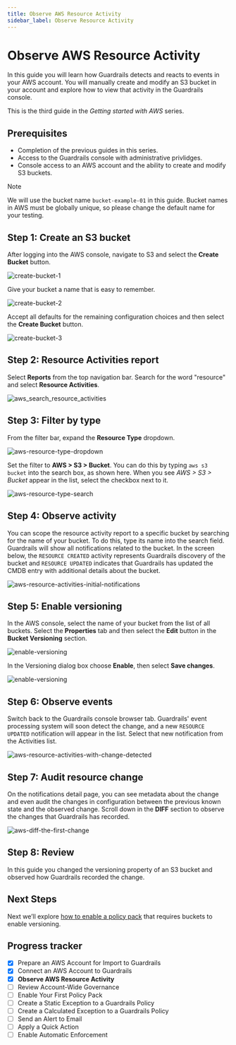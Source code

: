 ```yaml
---
title: Observe AWS Resource Activity
sidebar_label: Observe Resource Activity
---
```



# Observe AWS Resource Activity

In this guide you will learn how Guardrails detects and reacts to events in your AWS account. You will manually create and modify an S3 bucket in your account and explore how to view that activity in the Guardrails console.

This is the third guide in the *Getting started with AWS* series.

## Prerequisites

- Completion of the previous guides in this series.
- Access to the Guardrails console with administrative privlidges.
- Console access to an AWS account and the ability to create and modify S3 buckets.

> [!NOTE]
> We will use the bucket name `bucket-example-01` in this guide. Bucket names in AWS must be globally unique, so please change the default name for your testing.

## Step 1: Create an S3 bucket

After logging into the AWS console, navigate to S3 and select the **Create Bucket** button.

<p><img alt="create-bucket-1" src="/images/docs/guardrails/getting-started/getting-started-aws/observe-aws-activity/create-bucket-1.png"/></p>

Give your bucket a name that is easy to remember.

<p><img alt="create-bucket-2" src="/images/docs/guardrails/getting-started/getting-started-aws/observe-aws-activity/create-bucket-2.png"/></p>

Accept all defaults for the remaining configuration choices and then select the **Create Bucket** button.

<p><img alt="create-bucket-3" src="/images/docs/guardrails/getting-started/getting-started-aws/observe-aws-activity/create-bucket-3.png"/></p>

## Step 2: Resource Activities report
 
Select **Reports** from the top navigation bar. Search for the word "resource" and select **Resource Activities**.

<p><img alt="aws_search_resource_activities" src="/images/docs/guardrails/getting-started/getting-started-aws/observe-aws-activity/aws-search-resource-activities.png"/></p>

## Step 3: Filter by type

From the filter bar, expand the **Resource Type** dropdown.

<p><img alt="aws-resource-type-dropdown" src="/images/docs/guardrails/getting-started/getting-started-aws/observe-aws-activity/aws-resource-type-dropdown.png"/></p>

Set the filter to **AWS > S3 > Bucket**. You can do this by typing `aws s3 bucket` into the search box, as shown here. When you see *AWS > S3 > Bucket* appear in the list, select the checkbox next to it.

<p><img alt="aws-resource-type-search" src="/images/docs/guardrails/getting-started/getting-started-aws/observe-aws-activity/aws-resource-type-search.png"/></p>

## Step 4: Observe activity

You can scope the resource activity report to a specific bucket by searching for the name of your bucket. To do this, type its name into the search field. Guardrails will show all notifications related to the bucket. In the screen below, the `RESOURCE CREATED` activity represents Guardrails discovery of the bucket and `RESOURCE UPDATED` indicates that Guardrails has updated the CMDB entry with additional details about the bucket.

<p><img alt="aws-resource-activities-initial-notifications" src="/images/docs/guardrails/getting-started/getting-started-aws/observe-aws-activity/aws-resource-activities-initial-notifications.png"/></p>

## Step 5: Enable versioning

In the AWS console, select the name of your bucket from the list of all buckets. Select the **Properties** tab and then select the **Edit** button in the **Bucket Versioning** section.

<p><img alt="enable-versioning" src="/images/docs/guardrails/getting-started/getting-started-aws/observe-aws-activity/enable-versioning-1.png"/></p>

In the Versioning dialog box choose **Enable**, then select **Save changes**.

<p><img alt="enable-versioning" src="/images/docs/guardrails/getting-started/getting-started-aws/observe-aws-activity/enable-versioning-2.png"/></p>

## Step 6: Observe events

Switch back to the Guardrails console browser tab. Guardrails' event processing system will soon detect the change, and a new `RESOURCE UPDATED` notification will appear in the list. Select that new notification from the Activities list.

<p><img alt="aws-resource-activities-with-change-detected" src="/images/docs/guardrails/getting-started/getting-started-aws/observe-aws-activity/aws-resource-activities-with-change-detected.png"/></p>

## Step 7: Audit resource change

On the notifications detail page, you can see metadata about the change and even audit the changes in configuration between the previous known state and the observed change. Scroll down in the **DIFF** section to observe the changes that Guardrails has recorded. 

<p><img alt="aws-diff-the-first-change" src="/images/docs/guardrails/getting-started/getting-started-aws/observe-aws-activity/aws-diff-the-first-change.png"/></p>

## Step 8: Review

In this guide you changed the versioning property of an S3 bucket and observed how Guardrails recorded the change.

## Next Steps

Next we’ll explore [how to enable a policy pack](/guardrails/docs/getting-started/getting-started-aws/enable-policy-pack) that requires buckets to enable versioning.

## Progress tracker
- [x] Prepare an AWS Account for Import to Guardrails
- [x] Connect an AWS Account to Guardrails
- [x] **Observe AWS Resource Activity**
- [ ] Review Account-Wide Governance
- [ ] Enable Your First Policy Pack
- [ ] Create a Static Exception to a Guardrails Policy
- [ ] Create a Calculated Exception to a Guardrails Policy
- [ ] Send an Alert to Email
- [ ] Apply a Quick Action
- [ ] Enable Automatic Enforcement
